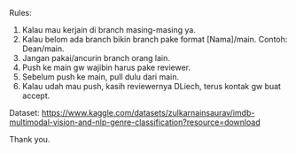 Rules:
1. Kalau mau kerjain di branch masing-masing ya.
2. Kalau belom ada branch bikin branch pake format [Nama]/main. Contoh: Dean/main.
3. Jangan pakai/ancurin branch orang lain.
4. Push ke main gw wajibin harus pake reviewer.
5. Sebelum push ke main, pull dulu dari main.
6. Kalau udah mau push, kasih reviewernya DLiech, terus kontak gw buat accept.
   
Dataset: https://www.kaggle.com/datasets/zulkarnainsaurav/imdb-multimodal-vision-and-nlp-genre-classification?resource=download

Thank you.
